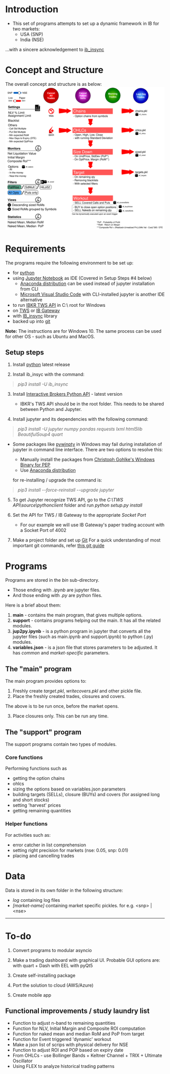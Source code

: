 # Introduction

* This set of programs attempts to set up a dynamic framework in IB for two markets:
  - USA (SNP)
  - India (NSE)

 ...with a sincere acknowledgement to [ib_insync](https://rawgit.com/erdewit/ib_insync/master/docs/html/readme.html)

# Concept and Structure
The overall concept and structure is as below:
![Alt structure](./pic/structure.svg?sanitize=true "Overall Structure")

# Requirements

The programs require the following environment to be set up:
 - for [python](https://www.python.org/downloads/)
 - using [Jupyter Notebook](http://jupyter.org/install) as IDE (Covered in Setup Steps #4 below)
    - [Anaconda distribution](https://www.anaconda.com/distribution/) can be used instead of jupyter installation from CLI
    - [Microsoft Visual Studio Code](https://code.visualstudio.com/) with CLI-installed jupyter is another IDE alternative
 - to run [IBKR TWS API]( https://interactivebrokers.github.io/) in C:\ root for Windows
 - on [TWS](https://www.interactivebrokers.com.hk/en/index.php?f=16042) or [IB Gateway](https://www.interactivebrokers.com.hk/en/index.php?f=16457)
 - with [IB_insync](https://rawgit.com/erdewit/ib_insync/master/docs/html/readme.html#) library
 - backed up into [git](https://git-scm.com/downloads)
 
 **Note:** The instructions are for Windows 10. The same process can be used for other OS - such as Ubuntu and MacOS.
 
## Setup steps

  1. Install [python](https://www.python.org/downloads/) latest release
  
  
  2. Install ib_insyc with the command: 
  > *pip3 install -U ib_insync*
  
  
  3. Install [Interactive Brokers Python API](http://interactivebrokers.github.io/) - latest version
     * IBKR's TWS API should be in the root folder. This needs to be shared between Python and Jupyter.
    
    
  4. Install jupyter and its dependencies with the following command:
  > *pip3 install -U jupyter numpy pandas requests lxml html5lib BeautifulSoup4 quart*
  
 - Some packages like [pywinpty](https://www.lfd.uci.edu/~gohlke/pythonlibs/#pywinpty) in Windows may fail during installation of jupyter in command line interface. There are two options to resolve this:
    - Manually install the packages from [Christoph Gohlke's Windows Binary for PEP](https://www.lfd.uci.edu/~gohlke/pythonlibs/)
	- Use [Anaconda distribution](https://www.anaconda.com/distribution/)
  
     for re-installing / upgrade the command is:
  > *pip3 install --force-reinstall --upgrade jupyter*
      
      
  5. To get Jupyter recognize TWS API, go to the *C:\TWS API\source\pythonclient* folder and run *python setup.py install*
    
    
  6. Set the API for TWS / IB Gateway to the appropriate _Socket Port_
     * For our example we will use IB Gateway's paper trading account with a Socket Port of 4002
    
  
  7. Make a project folder and set up [Git](https://git-scm.com/)
    For a quick understanding of most important git commands, refer [this git guide](http://rogerdudler.github.io/git-guide/)
  
# Programs

Programs are stored in the _bin_ sub-directory. 
 - Those ending with *.ipynb* are jupyter files.
 - And those ending with *.py* are python files.

Here is a brief about them:

  1. **main** - contains the main program, that gives multiple options.
  2. **support** - contains programs helping out the main. It has all the related modules.
  3. **jup2py.ipynb** - is a python program in jupyter that converts all the jupyter files (such as main.ipynb and support.ipynb) to python (.py) modules.
  4. **variables.json** - is a json file that stores parameters to be adjusted. It has *common* and *market-specific* parameters.

## The "main" program

The main program provides options to:
1. Freshly create *target.pkl*, *writecovers.pkl* and other pickle file. 
2. Place the freshly created trades, closures and covers.

The above is to be run once, before the market opens.

3. Place closures only. This can be run any time.

## The "support" program

The support programs contain two types of modules.

### Core functions
Performing functions such as 
 - getting the option chains 
 - ohlcs
 - sizing the options based on variables.json parameters
 - building targets (SELLs), closure (BUYs) and covers (for assigned long and short stocks)
 - setting 'harvest' prices
 - getting remaining quantities
 
### Helper functions
For activities such as:
 - error catcher in list comprehension
 - setting right precision for markets (nse: 0.05, snp: 0.01)
 - placing and cancelling trades
 
 # Data
 
 Data is stored in its own folder in the following structure:
  - *log* containing log files
  - *[market-name]* containing market specific pickles. for e.g. &lt;snp&gt; | &lt;nse&gt;
 
 ---
 
 # To-do
 
 1. Convert programs to modular asyncio
 
 2. Make a trading dashboard with graphical UI. Probable GUI options are:
    with quart + Dash
	with EEL
	with pyQt5

 3. Create self-installing package
 
 4. Port the solution to cloud (AWS/Azure)
 
 5. Create mobile app
 
## Functional improvements / study laundry list
* Function to adjust n-band to remaining quantities
* Function for NLV, Initial Margin and Composite ROI computation
* Function for naked mean and median RoM and PoP from target
* Function for Event triggered 'dynamic' workout
* Make a json list of scrips with physical delivery for NSE
* Function to adjust ROI and POP based on expiry date
* From OHLCs - use Bollinger Bands + Keltner Channel + TRIX + Ultimate Oscillator
* Using FLEX to analyze historical trading patterns